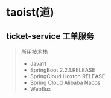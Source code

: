 taoist(道)
======
ticket-service 工单服务
------  
> 所用技术栈
> + Java11
> + SpringBoot 2.2.1.RELEASE
> + SpringCloud Hoxton.RELEASE
> + Spring Cloud Alibaba Nacos
> + Webflux 
